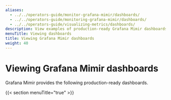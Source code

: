 ```yaml
---
aliases:
  - ../../operators-guide/monitor-grafana-mimir/dashboards/
  - ../../operators-guide/monitoring-grafana-mimir/dashboards/
  - ../../operators-guide/visualizing-metrics/dashboards/
description: View examples of production-ready Grafana Mimir dashboards.
menuTitle: Viewing dashboards
title: Viewing Grafana Mimir dashboards
weight: 40
---
```


# Viewing Grafana Mimir dashboards

Grafana Mimir provides the following production-ready dashboards.

{{< section menuTitle="true" >}}
